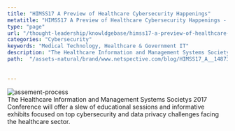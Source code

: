 ```yaml
---
title: "HIMSS17 A Preview of Healthcare Cybersecurity Happenings"
metatitle: "HIMSS17 A Preview of Healthcare Cybersecurity Happenings - Netspective"
type: "page"
url: "/thought-leadership/knowldgebase/himss17-a-preview-of-healthcare-cybersecurity-happenings/"
categories: "Cybersecurity"
keywords: "Medical Technology, Healthcare & Government IT"
description: "The Healthcare Information and Management Systems Societys 2017 Conference will offer a slew of educational sessions and informative exhibits focused on top cybersecurity and data privacy challenges facing the healthcare sector"
path:  "/assets-natural/brand/www.netspective.com/blog/HIMSS17_A__1487347710-300x181.jpg"
 
 
---
```


 ![assement-process](/assets-natural/brand/www.netspective.com/blog/HIMSS17_A__1487347710-300x181.jpg#center) </br>
 The Healthcare Information and Management Systems Societys 2017 Conference will offer a slew of educational sessions and informative exhibits focused on top cybersecurity and data privacy challenges facing the healthcare sector.